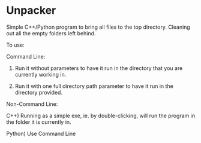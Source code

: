 # Unpacker
Simple C++/Python program to bring all files to the top directory. Cleaning out all the empty folders left behind.


To use:

Command Line:
	
  1) Run it without parameters to have it run in the directory that you are currently working in.

  2) Run it with one full directory path parameter to have it run in the directory provided.
	


Non-Command Line:
	
  C++) Running as a simple exe, ie. by double-clicking, will run the program in the folder it is currently in.
  
  Python) Use Command Line